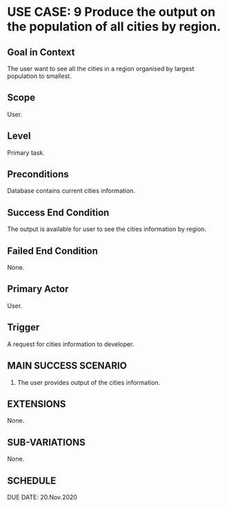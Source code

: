 USE CASE: 9 Produce the output on the population of all cities by region.
=========

Goal in Context
------
The user want to see all the cities in a region organised by largest population to smallest.

Scope
----
User.

Level
---
Primary task.

Preconditions
---
Database contains current cities information.

Success End Condition
----
The output is available for user to see the cities information by region.

Failed End Condition
----
None.

Primary Actor
----
User.

Trigger
-----
A request for cities information to developer.

MAIN SUCCESS SCENARIO
-----
1. The user provides output of the cities information.

EXTENSIONS
-----
None.

SUB-VARIATIONS
----
None.

SCHEDULE
--
DUE DATE: 20.Nov.2020